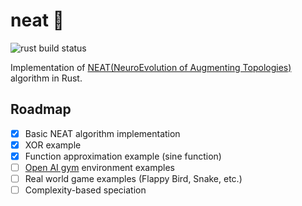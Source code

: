 # neat 🧠

![rust build status](https://github.com/suhdonghwi/neat/actions/workflows/rust.yml/badge.svg)

Implementation of [NEAT(NeuroEvolution of Augmenting Topologies)](http://nn.cs.utexas.edu/downloads/papers/stanley.ec02.pdf) algorithm in Rust.

## Roadmap

- [x] Basic NEAT algorithm implementation
- [x] XOR example
- [x] Function approximation example (sine function)
- [ ] [Open AI gym](https://gym.openai.com) environment examples
- [ ] Real world game examples (Flappy Bird, Snake, etc.)
- [ ] Complexity-based speciation
